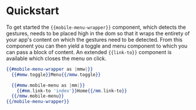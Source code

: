 # Quickstart

To get started the `{{mobile-menu-wrapper}}` component, which detects the gestures, needs to be placed high in the dom so that it wraps the entirety of your app's content on which the gestures need to be detected. From this component you can then yield a toggle and menu component to which you can pass a block of content. An extended `{{link-to}}` component is available which closes the menu on click.

```handlebars
{{#mobile-menu-wrapper as |mmw|}}
  {{#mmw.toggle}}Menu{{/mmw.toggle}}

  {{#mmw.mobile-menu as |mm|}}
    {{#mm.link-to 'index'}}Home{{/mm.link-to}}
  {{/mmw.mobile-menu}}
{{/mobile-menu-wrapper}}
```
